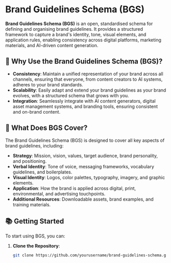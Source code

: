 # Brand Guidelines Schema (BGS)

**Brand Guidelines Schema (BGS)** is an open, standardised schema for defining and organising brand guidelines. It provides a structured framework to capture a brand's identity, tone, visual elements, and application rules, enabling consistency across digital platforms, marketing materials, and AI-driven content generation.

## 🚀 **Why Use the Brand Guidelines Schema (BGS)?**

- **Consistency**: Maintain a unified representation of your brand across all channels, ensuring that everyone, from content creators to AI systems, adheres to your brand standards.
- **Scalability**: Easily adapt and extend your brand guidelines as your brand evolves, with a structured schema that grows with you.
- **Integration**: Seamlessly integrate with AI content generators, digital asset management systems, and branding tools, ensuring consistent and on-brand content.

## 📑 **What Does BGS Cover?**

The Brand Guidelines Schema (BGS) is designed to cover all key aspects of brand guidelines, including:

- **Strategy**: Mission, vision, values, target audience, brand personality, and positioning.
- **Verbal Identity**: Tone of voice, messaging frameworks, vocabulary guidelines, and boilerplates.
- **Visual Identity**: Logos, color palettes, typography, imagery, and graphic elements.
- **Application**: How the brand is applied across digital, print, environmental, and advertising touchpoints.
- **Additional Resources**: Downloadable assets, brand examples, and training materials.

## 📚 **Getting Started**

To start using BGS, you can:

1. **Clone the Repository**:
   ```bash
   git clone https://github.com/yourusername/brand-guidelines-schema.git
